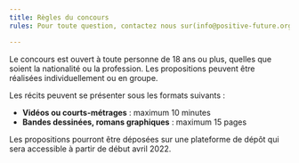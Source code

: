 ```yaml
---
title: Règles du concours
rules: Pour toute question, contactez nous sur(info@positive-future.org)[mail-to:info@positive-future.org].

---
```

Le concours est ouvert à toute personne de 18 ans ou plus, quelles que soient la nationalité ou la profession. Les propositions peuvent être réalisées individuellement ou en groupe.

Les récits peuvent se présenter sous les formats suivants :

* **Vidéos ou courts-métrages** : maximum 10 minutes
* **Bandes dessinées, romans graphiques** : maximum 15 pages

Les propositions pourront être déposées sur une plateforme de dépôt qui sera accessible à partir de début avril 2022.